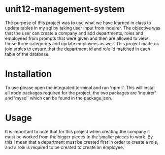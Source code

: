 # unit12-management-system
The purpose of this project was to use what we have learned in class to update tables in my sql by taking user input from inquirer.  The objective was that the user can create a company and add departments, roles and employees from prompts that were given and then are allowed to view those three categories and update employees as well.  This project made us join tables to ensure that the department id and role id matched in each table of the database.

# Installation
To use please open the integrated terminal and run 'npm i'.  This will install all node packages required for the project, the two packages are 'inquirer' and 'mysql' which can be found in the package.json.

# Usage
It is important to note that for this project when creating the company it must be worked from the bigger pieces to the smaller pieces to work.  By this I mean that a department must be created first in order to create a role, and a role is required to be created to create an employee.